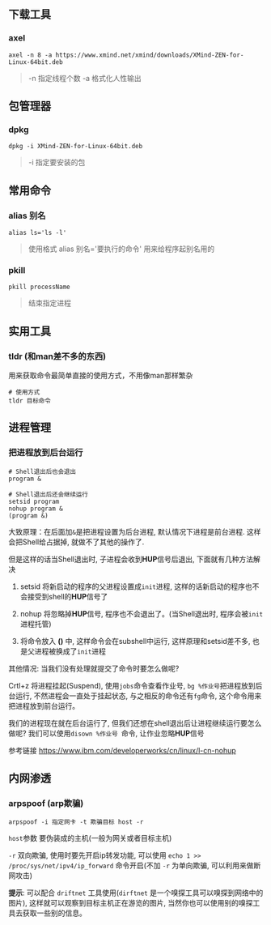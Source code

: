 ## 下载工具
### axel
```shell
axel -n 8 -a https://www.xmind.net/xmind/downloads/XMind-ZEN-for-Linux-64bit.deb
```
> -n 指定线程个数 -a 格式化人性输出

## 包管理器
### dpkg 
```shell
dpkg -i XMind-ZEN-for-Linux-64bit.deb
```
> -i 指定要安装的包


## 常用命令 
### alias 别名
```shell
alias ls='ls -l'
```
> 使用格式 alias 别名='要执行的命令'
> 用来给程序起别名用的
### pkill
```shell
pkill processName
```
> 结束指定进程



## 实用工具
### tldr (和man差不多的东西)
用来获取命令最简单直接的使用方式，不用像man那样繁杂
```shell
# 使用方式
tldr 目标命令
```

## 进程管理
### 把进程放到后台运行

```shell
# Shell退出后也会退出
program &

# Shell退出后还会继续运行
setsid program
nohup program &
(program &)
```
大致原理：在后面加`&`是把进程设置为后台进程, 默认情况下进程是前台进程. 这样会把Shell给占据掉, 就做不了其他的操作了. 

但是这样的话当Shell退出时, 子进程会收到**HUP**信号后退出, 下面就有几种方法解决

1. setsid 将新启动的程序的父进程设置成`init`进程, 这样的话新启动的程序也不会接受到shell的**HUP**信号了

2. nohup 将忽略掉**HUP**信号, 程序也不会退出了。(当Shell退出时, 程序会被`init`进程托管)
3. 将命令放入 **()** 中, 这样命令会在subshell中运行, 这样原理和setsid差不多, 也是父进程被换成了`init`进程



其他情况: 当我们没有处理就提交了命令时要怎么做呢?

Crtl+z 将进程挂起(Suspend), 使用`jobs`命令查看作业号, `bg %作业号`把进程放到后台运行, 不然进程会一直处于挂起状态, 与之相反的命令还有`fg`命令, 这个命令用来把进程放到前台运行。

我们的进程现在就在后台运行了, 但我们还想在shell退出后让进程继续运行要怎么做呢? 我们可以使用`disown %作业号 `命令, 让作业忽略**HUP**信号

参考链接 https://www.ibm.com/developerworks/cn/linux/l-cn-nohup



## 内网渗透

### arpspoof (arp欺骗)

```shell
arpspoof -i 指定网卡 -t 欺骗目标 host -r
```

`host`参数 要伪装成的主机(一般为网关或者目标主机)

`-r` 双向欺骗, 使用时要先开启ip转发功能, 可以使用 `echo 1 >> /proc/sys/net/ipv4/ip_forward` 命令开启(不加 `-r` 为单向欺骗, 可以利用来做断网攻击)



**提示**: 可以配合 `driftnet` 工具使用(`dirftnet` 是一个嗅探工具可以嗅探到网络中的图片), 这样就可以观察到目标主机正在游览的图片, 当然你也可以使用别的嗅探工具去获取一些别的信息。



